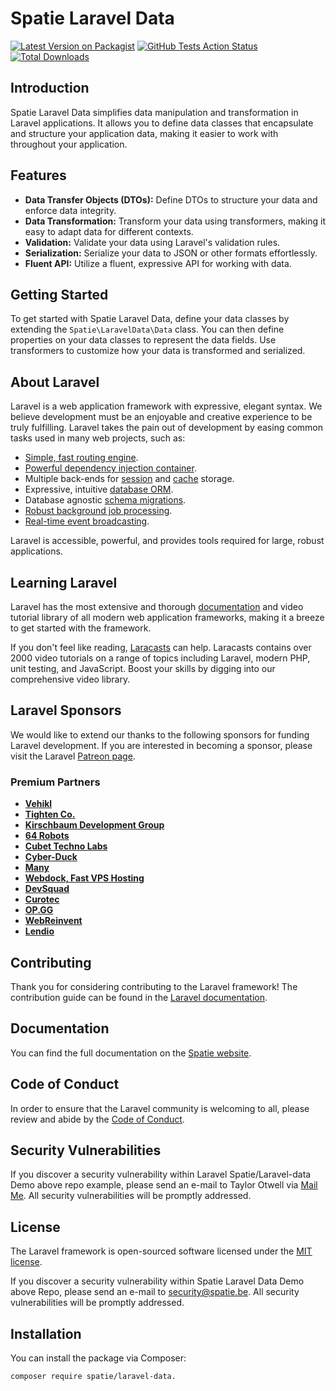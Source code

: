 # Spatie Laravel Data

[![Latest Version on Packagist](https://img.shields.io/packagist/v/spatie/laravel-data.svg?style=flat-square)](https://packagist.org/packages/spatie/laravel-data)
[![GitHub Tests Action Status](https://img.shields.io/github/workflow/status/spatie/laravel-data/Tests?label=tests)](https://github.com/spatie/laravel-data/actions?query=workflow%3ATests+branch%3Amaster)
[![Total Downloads](https://img.shields.io/packagist/dt/spatie/laravel-data.svg?style=flat-square)](https://packagist.org/packages/spatie/laravel-data)

## Introduction

Spatie Laravel Data simplifies data manipulation and transformation in Laravel applications. It allows you to define data classes that encapsulate and structure your application data, making it easier to work with throughout your application.

## Features

- **Data Transfer Objects (DTOs):** Define DTOs to structure your data and enforce data integrity.
- **Data Transformation:** Transform your data using transformers, making it easy to adapt data for different contexts.
- **Validation:** Validate your data using Laravel's validation rules.
- **Serialization:** Serialize your data to JSON or other formats effortlessly.
- **Fluent API:** Utilize a fluent, expressive API for working with data.

## Getting Started

To get started with Spatie Laravel Data, define your data classes by extending the `Spatie\LaravelData\Data` class. You can then define properties on your data classes to represent the data fields. Use transformers to customize how your data is transformed and serialized.


## About Laravel

Laravel is a web application framework with expressive, elegant syntax. We believe development must be an enjoyable and creative experience to be truly fulfilling. Laravel takes the pain out of development by easing common tasks used in many web projects, such as:

- [Simple, fast routing engine](https://laravel.com/docs/routing).
- [Powerful dependency injection container](https://laravel.com/docs/container).
- Multiple back-ends for [session](https://laravel.com/docs/session) and [cache](https://laravel.com/docs/cache) storage.
- Expressive, intuitive [database ORM](https://laravel.com/docs/eloquent).
- Database agnostic [schema migrations](https://laravel.com/docs/migrations).
- [Robust background job processing](https://laravel.com/docs/queues).
- [Real-time event broadcasting](https://laravel.com/docs/broadcasting).

Laravel is accessible, powerful, and provides tools required for large, robust applications.

## Learning Laravel

Laravel has the most extensive and thorough [documentation](https://laravel.com/docs) and video tutorial library of all modern web application frameworks, making it a breeze to get started with the framework.

If you don't feel like reading, [Laracasts](https://laracasts.com) can help. Laracasts contains over 2000 video tutorials on a range of topics including Laravel, modern PHP, unit testing, and JavaScript. Boost your skills by digging into our comprehensive video library.

## Laravel Sponsors

We would like to extend our thanks to the following sponsors for funding Laravel development. If you are interested in becoming a sponsor, please visit the Laravel [Patreon page](https://patreon.com/taylorotwell).

### Premium Partners

- **[Vehikl](https://vehikl.com/)**
- **[Tighten Co.](https://tighten.co)**
- **[Kirschbaum Development Group](https://kirschbaumdevelopment.com)**
- **[64 Robots](https://64robots.com)**
- **[Cubet Techno Labs](https://cubettech.com)**
- **[Cyber-Duck](https://cyber-duck.co.uk)**
- **[Many](https://www.many.co.uk)**
- **[Webdock, Fast VPS Hosting](https://www.webdock.io/en)**
- **[DevSquad](https://devsquad.com)**
- **[Curotec](https://www.curotec.com/services/technologies/laravel/)**
- **[OP.GG](https://op.gg)**
- **[WebReinvent](https://webreinvent.com/?utm_source=laravel&utm_medium=github&utm_campaign=patreon-sponsors)**
- **[Lendio](https://lendio.com)**

## Contributing

Thank you for considering contributing to the Laravel framework! The contribution guide can be found in the [Laravel documentation](https://laravel.com/docs/contributions).

## Documentation

You can find the full documentation on the [Spatie website](https://spatie.be/docs/laravel-data/v4/introduction).

## Code of Conduct

In order to ensure that the Laravel community is welcoming to all, please review and abide by the [Code of Conduct](https://laravel.com/docs/contributions#code-of-conduct).

## Security Vulnerabilities

If you discover a security vulnerability within Laravel Spatie/Laravel-data Demo above repo example, please send an e-mail to Taylor Otwell via [Mail Me](mailto:meghathanki2020@gmail.com). All security vulnerabilities will be promptly addressed.

## License

The Laravel framework is open-sourced software licensed under the [MIT license](https://opensource.org/licenses/MIT).

If you discover a security vulnerability within Spatie Laravel Data Demo above Repo, please send an e-mail to security@spatie.be. All security vulnerabilities will be promptly addressed.

## Installation

You can install the package via Composer:

```bash
composer require spatie/laravel-data.

